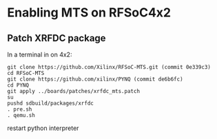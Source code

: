 # Enabling MTS on RFSoC4x2
## Patch XRFDC package
In a terminal in on 4x2:
```angular2html
git clone https://github.com/Xilinx/RFSoC-MTS.git (commit 0e339c3)
cd RFSoC-MTS
git clone https://github.com/xilinx/PYNQ (commit de6b6fc)
cd PYNQ
git apply ../boards/patches/xrfdc_mts.patch
su
pushd sdbuild/packages/xrfdc
. pre.sh
. qemu.sh
```
restart python interpreter